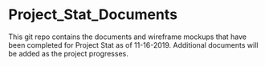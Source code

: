 # Project_Stat_Documents

This git repo contains the documents and wireframe mockups that have been completed for Project Stat as of 11-16-2019. Additional documents will be added as the project progresses.
